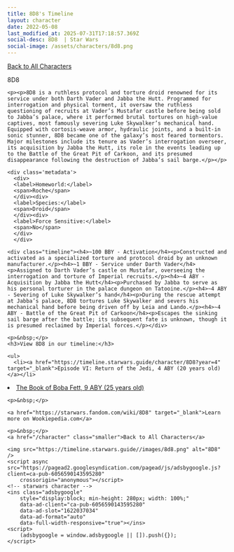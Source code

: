 ```yaml
---
title: 8D8's Timeline
layout: character
date: 2022-05-08
last_modified_at: 2025-07-31T17:18:57.369Z
social-desc: 8D8  | Star Wars
social-image: /assets/characters/8d8.png
---
```

<a href="/character" class="smaller">Back to All Characters</a>

<div class="character-profile container">
  <div class="col-10">
    <p>
    8D8             
    </p>

    <p><p>8D8 is a ruthless protocol and torture droid renowned for its service under both Darth Vader and Jabba the Hutt. Programmed for interrogation and physical torment, it oversaw the ruthless questioning of recruits at Vader’s Mustafar castle before being sold to Jabba’s palace, where it performed brutal tortures on high‐value captives, most famously severing Luke Skywalker’s mechanical hand. Equipped with cortosis‐weave armor, hydraulic joints, and a built‐in sonic stunner, 8D8 became one of the galaxy’s most feared tormentors. Major milestones include its tenure as Vader’s interrogation overseer, its acquisition by Jabba the Hutt, its role in the events leading up to the Battle of the Great Pit of Carkoon, and its presumed disappearance following the destruction of Jabba’s sail barge.</p></p>
    
    <div class='metadata'>
      <div>
      <label>Homeworld:</label>
      <span>Roche</span>
      </div><div>
      <label>Species:</label>
      <span>Droid</span>
      </div><div>
      <label>Force Sensitive:</label>
      <span>No</span>
      </div>
      </div>

    <div class="timeline"><h4>~100 BBY - Activation</h4><p>Constructed and activated as a specialized torture and protocol droid by an unknown manufacturer.</p><h4>~1 BBY - Service under Darth Vader</h4><p>Assigned to Darth Vader’s castle on Mustafar, overseeing the interrogation and torture of Imperial recruits.</p><h4>~4 ABY - Acquisition by Jabba the Hutt</h4><p>Purchased by Jabba to serve as his personal torturer in the palace dungeon on Tatooine.</p><h4>~4 ABY - Severing of Luke Skywalker’s hand</h4><p>During the rescue attempt at Jabba’s palace, 8D8 tortures Luke Skywalker and severs his mechanical hand before being driven off by Leia and Lando.</p><h4>~4 ABY - Battle of the Great Pit of Carkoon</h4><p>Escapes the sinking sail barge after the battle; its subsequent fate is unknown, though it is presumed reclaimed by Imperial forces.</p></div>
    
    <p>&nbsp;</p>
    <h3>View 8D8 in our timeline:</h3>

    <ul>
      <li><a href="https://timeline.starwars.guide/character/8D8?year=4" target="_blank">Episode VI: Return of the Jedi, 4 ABY (20 years old)</a></li>
  <li><a href="https://timeline.starwars.guide/character/8D8?year=9" target="_blank">The Book of Boba Fett, 9 ABY (25 years old)</a></li>
    </ul>

    <p>&nbsp;</p>

    <a href="https://starwars.fandom.com/wiki/8D8" target="_blank">Learn more on Wookiepedia.com</a>

    <p>&nbsp;</p>
    <a href="/character" class="smaller">Back to All Characters</a>
  </div>
  <div class="character_image col-2">
    
    <img src="https://timeline.starwars.guide//images/8d8.png" alt="8D8" />
    <script async src="https://pagead2.googlesyndication.com/pagead/js/adsbygoogle.js?client=ca-pub-6056590143595280"
        crossorigin="anonymous"></script>
    <!-- starwars character -->
    <ins class="adsbygoogle"
        style="display:block; min-height: 280px; width: 100%;"
        data-ad-client="ca-pub-6056590143595280"
        data-ad-slot="1622037034"
        data-ad-format="auto"
        data-full-width-responsive="true"></ins>
    <script>
        (adsbygoogle = window.adsbygoogle || []).push({});
    </script>
  </div>
</div>
